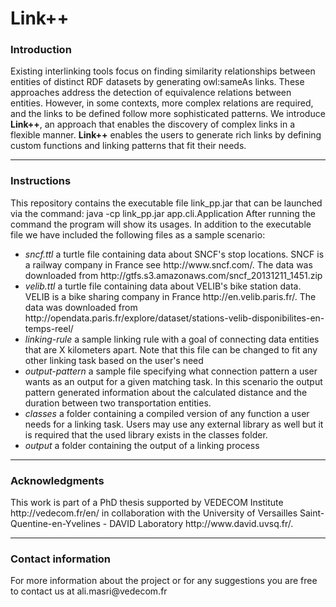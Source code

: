 # Link++
<h3>Introduction</h3>
Existing interlinking tools focus on finding similarity relationships between entities of distinct RDF datasets by generating owl:sameAs links.
These approaches address the detection of equivalence relations between entities.
However, in some contexts, more complex relations are required, and the links to be defined follow more sophisticated patterns.
We introduce <b>Link++</b>, an approach that enables the discovery of complex links in a flexible manner.
<b>Link++</b> enables the users to generate rich links by defining custom functions and linking patterns that fit their needs.
<hr />
<h3>Instructions</h3>
This repository contains the executable file link_pp.jar that can be launched via the command: java -cp link_pp.jar app.cli.Application
After running the command the program will show its usages.
In addition to the executable file we have included the following files as a sample scenario:
<ul>
  <li><i>sncf.ttl</i> a turtle file containing data about SNCF's stop locations. SNCF is a railway company in France see http://www.sncf.com/.
  The data was downloaded from http://gtfs.s3.amazonaws.com/sncf_20131211_1451.zip
  </li>
  <li><i>velib.ttl</i> a turtle file containing data about VELIB's bike station data. VELIB is a bike sharing company in France http://en.velib.paris.fr/. The data was downloaded from http://opendata.paris.fr/explore/dataset/stations-velib-disponibilites-en-temps-reel/
  </li>
  <li><i>linking-rule</i> a sample linking rule with a goal of connecting data entities that are X kilometers apart.
  Note that this file can be changed to fit any other linking task based on the user's need</li>
  <li><i>output-pattern</i> a sample file specifying what connection pattern a user wants as an output for a given matching task.
  In this scenario the output pattern generated information about the calculated distance and the duration between two transportation entities.
  <li><i>classes</i> a folder containing a compiled version of any function a user needs for a linking task.
  Users may use any external library as well but it is required that the used library exists in the classes folder.</li>
  <li><i>output</i> a folder containing the output of a linking process</li>
</ul>
<hr />
<h3>Acknowledgments</h3>
This work is part of a PhD thesis supported by VEDECOM Institute http://vedecom.fr/en/ in collaboration with the University of Versailles Saint-Quentine-en-Yvelines - DAVID Laboratory http://www.david.uvsq.fr/.
<hr />
<h3>Contact information</h3>
For more information about the project or for any suggestions you are free to contact us at ali.masri@vedecom.fr
